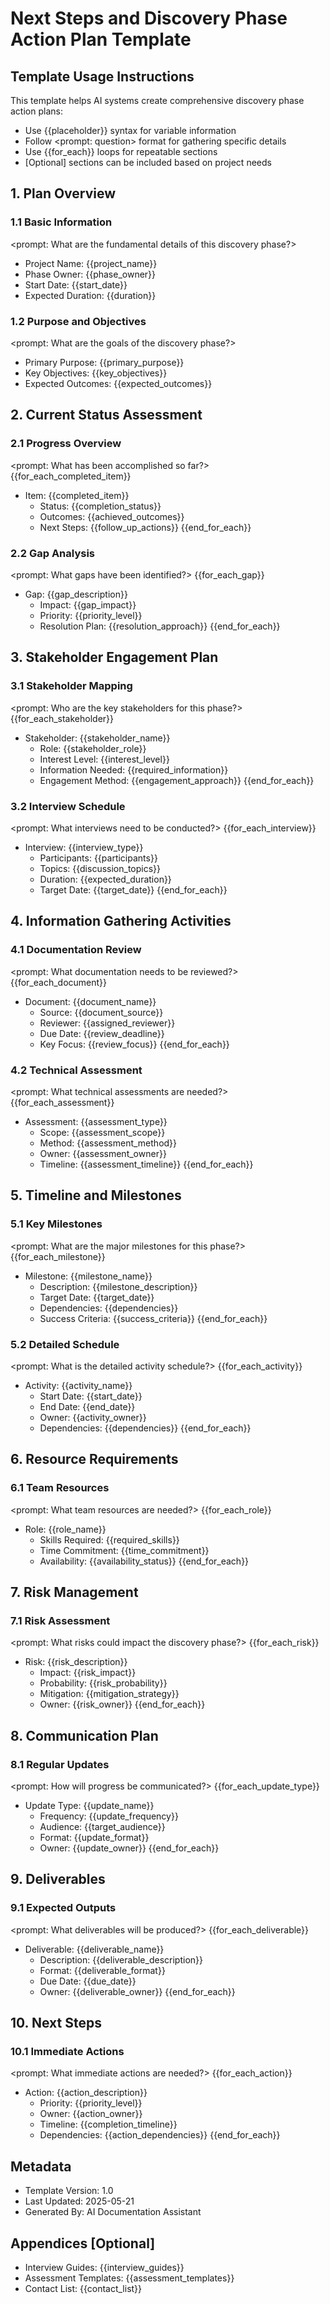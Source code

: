 # Next Steps and Discovery Phase Action Plan Template

## Template Usage Instructions

This template helps AI systems create comprehensive discovery phase action plans:
- Use {{placeholder}} syntax for variable information
- Follow <prompt: question> format for gathering specific details
- Use {{for_each}} loops for repeatable sections
- [Optional] sections can be included based on project needs

## 1. Plan Overview

### 1.1 Basic Information
<prompt: What are the fundamental details of this discovery phase?>
- Project Name: {{project_name}}
- Phase Owner: {{phase_owner}}
- Start Date: {{start_date}}
- Expected Duration: {{duration}}

### 1.2 Purpose and Objectives
<prompt: What are the goals of the discovery phase?>
- Primary Purpose: {{primary_purpose}}
- Key Objectives: {{key_objectives}}
- Expected Outcomes: {{expected_outcomes}}

## 2. Current Status Assessment

### 2.1 Progress Overview
<prompt: What has been accomplished so far?>
{{for_each_completed_item}}
- Item: {{completed_item}}
  - Status: {{completion_status}}
  - Outcomes: {{achieved_outcomes}}
  - Next Steps: {{follow_up_actions}}
{{end_for_each}}

### 2.2 Gap Analysis
<prompt: What gaps have been identified?>
{{for_each_gap}}
- Gap: {{gap_description}}
  - Impact: {{gap_impact}}
  - Priority: {{priority_level}}
  - Resolution Plan: {{resolution_approach}}
{{end_for_each}}

## 3. Stakeholder Engagement Plan

### 3.1 Stakeholder Mapping
<prompt: Who are the key stakeholders for this phase?>
{{for_each_stakeholder}}
- Stakeholder: {{stakeholder_name}}
  - Role: {{stakeholder_role}}
  - Interest Level: {{interest_level}}
  - Information Needed: {{required_information}}
  - Engagement Method: {{engagement_approach}}
{{end_for_each}}

### 3.2 Interview Schedule
<prompt: What interviews need to be conducted?>
{{for_each_interview}}
- Interview: {{interview_type}}
  - Participants: {{participants}}
  - Topics: {{discussion_topics}}
  - Duration: {{expected_duration}}
  - Target Date: {{target_date}}
{{end_for_each}}

## 4. Information Gathering Activities

### 4.1 Documentation Review
<prompt: What documentation needs to be reviewed?>
{{for_each_document}}
- Document: {{document_name}}
  - Source: {{document_source}}
  - Reviewer: {{assigned_reviewer}}
  - Due Date: {{review_deadline}}
  - Key Focus: {{review_focus}}
{{end_for_each}}

### 4.2 Technical Assessment
<prompt: What technical assessments are needed?>
{{for_each_assessment}}
- Assessment: {{assessment_type}}
  - Scope: {{assessment_scope}}
  - Method: {{assessment_method}}
  - Owner: {{assessment_owner}}
  - Timeline: {{assessment_timeline}}
{{end_for_each}}

## 5. Timeline and Milestones

### 5.1 Key Milestones
<prompt: What are the major milestones for this phase?>
{{for_each_milestone}}
- Milestone: {{milestone_name}}
  - Description: {{milestone_description}}
  - Target Date: {{target_date}}
  - Dependencies: {{dependencies}}
  - Success Criteria: {{success_criteria}}
{{end_for_each}}

### 5.2 Detailed Schedule
<prompt: What is the detailed activity schedule?>
{{for_each_activity}}
- Activity: {{activity_name}}
  - Start Date: {{start_date}}
  - End Date: {{end_date}}
  - Owner: {{activity_owner}}
  - Dependencies: {{dependencies}}
{{end_for_each}}

## 6. Resource Requirements

### 6.1 Team Resources
<prompt: What team resources are needed?>
{{for_each_role}}
- Role: {{role_name}}
  - Skills Required: {{required_skills}}
  - Time Commitment: {{time_commitment}}
  - Availability: {{availability_status}}
{{end_for_each}}

## 7. Risk Management

### 7.1 Risk Assessment
<prompt: What risks could impact the discovery phase?>
{{for_each_risk}}
- Risk: {{risk_description}}
  - Impact: {{risk_impact}}
  - Probability: {{risk_probability}}
  - Mitigation: {{mitigation_strategy}}
  - Owner: {{risk_owner}}
{{end_for_each}}

## 8. Communication Plan

### 8.1 Regular Updates
<prompt: How will progress be communicated?>
{{for_each_update_type}}
- Update Type: {{update_name}}
  - Frequency: {{update_frequency}}
  - Audience: {{target_audience}}
  - Format: {{update_format}}
  - Owner: {{update_owner}}
{{end_for_each}}

## 9. Deliverables

### 9.1 Expected Outputs
<prompt: What deliverables will be produced?>
{{for_each_deliverable}}
- Deliverable: {{deliverable_name}}
  - Description: {{deliverable_description}}
  - Format: {{deliverable_format}}
  - Due Date: {{due_date}}
  - Owner: {{deliverable_owner}}
{{end_for_each}}

## 10. Next Steps

### 10.1 Immediate Actions
<prompt: What immediate actions are needed?>
{{for_each_action}}
- Action: {{action_description}}
  - Priority: {{priority_level}}
  - Owner: {{action_owner}}
  - Timeline: {{completion_timeline}}
  - Dependencies: {{action_dependencies}}
{{end_for_each}}

## Metadata
- Template Version: 1.0
- Last Updated: 2025-05-21
- Generated By: AI Documentation Assistant

## Appendices [Optional]
- Interview Guides: {{interview_guides}}
- Assessment Templates: {{assessment_templates}}
- Contact List: {{contact_list}}
